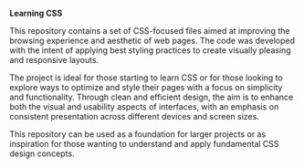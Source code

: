 **Learning CSS**

This repository contains a set of CSS-focused files aimed at improving the browsing experience and aesthetic of web pages. The code was developed with the intent of applying best styling practices to create visually pleasing and responsive layouts.

The project is ideal for those starting to learn CSS or for those looking to explore ways to optimize and style their pages with a focus on simplicity and functionality. Through clean and efficient design, the aim is to enhance both the visual and usability aspects of interfaces, with an emphasis on consistent presentation across different devices and screen sizes.

This repository can be used as a foundation for larger projects or as inspiration for those wanting to understand and apply fundamental CSS design concepts.
